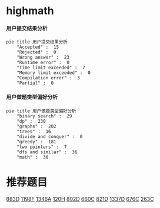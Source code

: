 # highmath

<!-- tabs:start -->



#### **用户提交结果分析**

```mermaid
pie title 用户提交结果分析
    "Accepted" :  15
    "Rejected" :  0
    "Wrong answer" :  23
    "Runtime error" :  0
    "Time limit exceeded" :  7
    "Memory limit exceeded" :  0
    "Compilation error" :  3
    "Partial" :  0
```

#### **用户做题类型偏好分析**

```mermaid
pie title 用户做题类型偏好分析
    "binary search" :  29
    "dp" :  230
    "graphs" :  202
    "trees" :  16
    "divide and conquer" :  0
    "greedy" :  181
    "two pointers" :  7
    "dfs and similar" :  36
    "math" :  36
```



<!-- tabs:end -->
# 推荐题目
[883D](https://codeforces.com/contest/883/problem/D)
[1198F](https://codeforces.com/contest/1198/problem/F)
[1346A](https://codeforces.com/contest/1346/problem/A)
[120H](https://codeforces.com/contest/120/problem/H)
[802D](https://codeforces.com/contest/802/problem/D)
[660C](https://codeforces.com/contest/660/problem/C)
[821D](https://codeforces.com/contest/821/problem/D)
[1337D](https://codeforces.com/contest/1337/problem/D)
[676C](https://codeforces.com/contest/676/problem/C)
[263C](https://codeforces.com/contest/263/problem/C)
